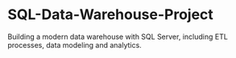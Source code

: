 # SQL-Data-Warehouse-Project

Building a modern data warehouse with SQL Server, including ETL processes, data modeling and analytics.
